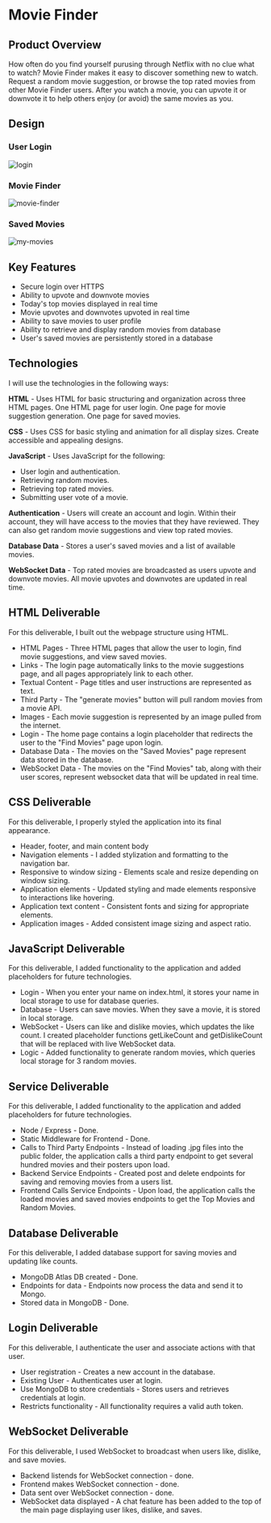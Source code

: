 # Movie Finder

## Product Overview
How often do you find yourself purusing through Netflix with no clue what to watch? Movie Finder makes it easy to discover something new to watch. Request a random movie suggestion, or browse the top rated movies from other Movie Finder users. After you watch a movie, you can upvote it or downvote it to help others enjoy (or avoid) the same movies as you.

## Design
### User Login  
![login](./mock-images/login.png)  

### Movie Finder
![movie-finder](./mock-images/movie-finder.png)

### Saved Movies
![my-movies](./mock-images/my-movies.png)

## Key Features  
- Secure login over HTTPS
- Ability to upvote and downvote movies
- Today's top movies displayed in real time
- Movie upvotes and downvotes upvoted in real time
- Ability to save movies to user profile
- Ability to retrieve and display random movies from database
- User's saved movies are persistently stored in a database

## Technologies
I will use the technologies in the following ways:  

**HTML** - Uses HTML for basic structuring and organization across three HTML pages. One HTML page for user login. One page for movie suggestion generation. One page for saved movies.  
 
**CSS** - Uses CSS for basic styling and animation for all display sizes. Create accessible and appealing designs.  

**JavaScript** - Uses JavaScript for the following:
- User login and authentication.  
- Retrieving random movies.  
- Retrieving top rated movies.  
- Submitting user vote of a movie.  

**Authentication** - Users will create an account and login. Within their account, they will have access to the movies that they have reviewed. They can also get random movie suggestions and view top rated movies.  

**Database Data** - Stores a user's saved movies and a list of available movies.  

**WebSocket Data** - Top rated movies are broadcasted as users upvote and downvote movies. All movie upvotes and downvotes are updated in real time.  

## HTML Deliverable
For this deliverable, I built out the webpage structure using HTML.  
- HTML Pages - Three HTML pages that allow the user to login, find movie suggestions, and view saved movies.  
- Links - The login page automatically links to the movie suggestions page, and all pages appropriately link to each other.  
- Textual Content - Page titles and user instructions are represented as text.  
- Third Party - The "generate movies" button will pull random movies from a movie API.
- Images - Each movie suggestion is represented by an image pulled from the internet.  
- Login - The home page contains a login placeholder that redirects the user to the "Find Movies" page upon login.
- Database Data - The movies on the "Saved Movies" page represent data stored in the database.
- WebSocket Data - The movies on the "Find Movies" tab, along with their user scores, represent websocket data that will be updated in real time.

## CSS Deliverable
For this deliverable, I properly styled the application into its final appearance.
- Header, footer, and main content body  
- Navigation elements - I added stylization and formatting to the navigation bar.  
- Responsive to window sizing - Elements scale and resize depending on window sizing.  
- Application elements - Updated styling and made elements responsive to interactions like hovering.  
- Application text content - Consistent fonts and sizing for appropriate elements.  
- Application images - Added consistent image sizing and aspect ratio.

## JavaScript Deliverable
For this deliverable, I added functionality to the application and added placeholders for future technologies.  
- Login -  When you enter your name on index.html, it stores your name in local storage to use for database queries.  
- Database - Users can save movies. When they save a movie, it is stored in local storage.   
- WebSocket - Users can like and dislike movies, which updates the like count. I created placeholder functions getLikeCount and getDislikeCount that will be replaced with live WebSocket data.  
- Logic - Added functionality to generate random movies, which queries local storage for 3 random movies.  

## Service Deliverable
For this deliverable, I added functionality to the application and added placeholders for future technologies.  
- Node / Express - Done.    
- Static Middleware for Frontend - Done.  
- Calls to Third Party Endpoints - Instead of loading .jpg files into the public folder, the application calls a third party endpoint to get several hundred movies and their posters upon load.  
- Backend Service Endpoints - Created post and delete endpoints for saving and removing movies from a users list.  
- Frontend Calls Service Endpoints - Upon load, the application calls the loaded movies and saved movies endpoints to get the Top Movies and Random Movies.  


## Database Deliverable  
For this deliverable, I added database support for saving movies and updating like counts.  
- MongoDB Atlas DB created - Done.  
- Endpoints for data - Endpoints now process the data and send it to Mongo.  
- Stored data in MongoDB - Done.  

## Login Deliverable  
For this deliverable, I authenticate the user and associate actions with that user.
- User registration - Creates a new account in the database.
- Existing User - Authenticates user at login.
- Use MongoDB to store credentials - Stores users and retrieves credentials at login.
- Restricts functionality - All functionality requires a valid auth token.

## WebSocket Deliverable
For this deliverable, I used WebSocket to broadcast when users like, dislike, and save movies.
- Backend listends for WebSocket connection - done.
- Frontend makes WebSocket connection - done.
- Data sent over WebSocket connection - done.
- WebSocket data displayed - A chat feature has been added to the top of the main page displaying user likes, dislike, and saves.

